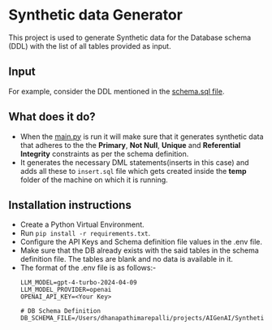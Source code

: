 # Synthetic data Generator


<p>
This project is used to generate Synthetic data for the Database schema (DDL) with the list of all tables provided as input.
</p>

## Input
For example, consider the DDL mentioned in the [schema.sql file](schemas/schema.sql).

## What does it do?
- When the [main.py](db/main.py) is run it will make sure that it generates synthetic data that adheres to the the **Primary**, **Not Null**, **Unique** and **Referential Integrity** constraints as per the schema definition.
- It generates the necessary DML statements(inserts in this case) and adds all these to `insert.sql` file which gets created inside the **temp** folder of the machine on which it is running. 


## Installation instructions
- Create a Python Virtual Environment.
- Run `pip install -r requirements.txt`.
- Configure the API Keys and Schema definition file values in the .env file.
- Make sure that the DB already exists with the said tables in the schema definition file. The tables are blank and no data is available in it.
- The format of the .env file is as follows:-
  ```
  LLM_MODEL=gpt-4-turbo-2024-04-09
  LLM_MODEL_PROVIDER=openai
  OPENAI_API_KEY=<Your Key>

  # DB Schema Definition
  DB_SCHEMA_FILE=/Users/dhanapathimarepalli/projects/AIGenAI/SyntheticDataGenerator/db/entertainment.sql
  ```
